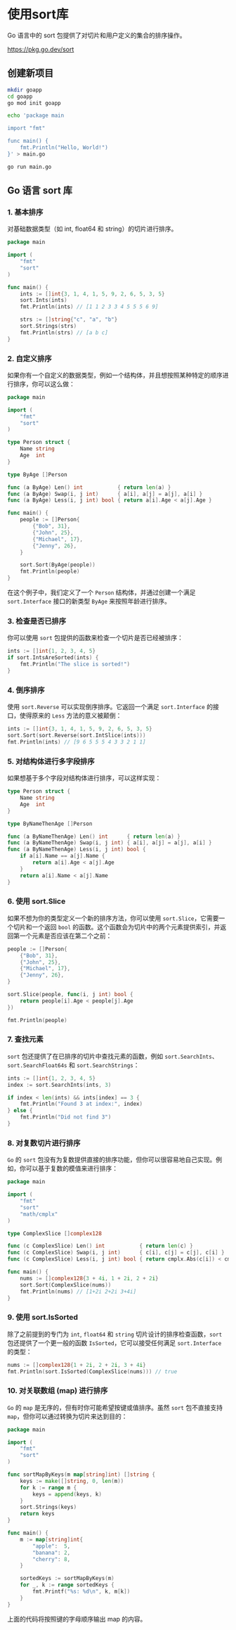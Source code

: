 使用sort库
==========

Go 语言中的 sort 包提供了对切片和用户定义的集合的排序操作。

https://pkg.go.dev/sort

## 创建新项目

```bash
mkdir goapp
cd goapp
go mod init goapp

echo 'package main

import "fmt"

func main() {
	fmt.Println("Hello, World!")
}' > main.go

go run main.go
```

## Go 语言 sort 库

### 1. 基本排序
对基础数据类型（如 int, float64 和 string）的切片进行排序。

```go
package main

import (
	"fmt"
	"sort"
)

func main() {
	ints := []int{3, 1, 4, 1, 5, 9, 2, 6, 5, 3, 5}
	sort.Ints(ints)
	fmt.Println(ints) // [1 1 2 3 3 4 5 5 5 6 9]

	strs := []string{"c", "a", "b"}
	sort.Strings(strs)
	fmt.Println(strs) // [a b c]
}
```

### 2. 自定义排序
如果你有一个自定义的数据类型，例如一个结构体，并且想按照某种特定的顺序进行排序，你可以这么做：

```go
package main

import (
	"fmt"
	"sort"
)

type Person struct {
	Name string
	Age  int
}

type ByAge []Person

func (a ByAge) Len() int           { return len(a) }
func (a ByAge) Swap(i, j int)      { a[i], a[j] = a[j], a[i] }
func (a ByAge) Less(i, j int) bool { return a[i].Age < a[j].Age }

func main() {
	people := []Person{
		{"Bob", 31},
		{"John", 25},
		{"Michael", 17},
		{"Jenny", 26},
	}

	sort.Sort(ByAge(people))
	fmt.Println(people)
}
```
在这个例子中，我们定义了一个 `Person` 结构体，并通过创建一个满足 `sort.Interface` 接口的新类型 `ByAge` 来按照年龄进行排序。

### 3. 检查是否已排序
你可以使用 `sort` 包提供的函数来检查一个切片是否已经被排序：

```go
ints := []int{1, 2, 3, 4, 5}
if sort.IntsAreSorted(ints) {
    fmt.Println("The slice is sorted!")
}
```

### 4. 倒序排序
使用 `sort.Reverse` 可以实现倒序排序。它返回一个满足 `sort.Interface` 的接口，使得原来的 `Less` 方法的意义被颠倒：

```go
ints := []int{3, 1, 4, 1, 5, 9, 2, 6, 5, 3, 5}
sort.Sort(sort.Reverse(sort.IntSlice(ints)))
fmt.Println(ints) // [9 6 5 5 5 4 3 3 2 1 1]
```

### 5. 对结构体进行多字段排序
如果想基于多个字段对结构体进行排序，可以这样实现：

```go
type Person struct {
	Name string
	Age  int
}

type ByNameThenAge []Person

func (a ByNameThenAge) Len() int      { return len(a) }
func (a ByNameThenAge) Swap(i, j int) { a[i], a[j] = a[j], a[i] }
func (a ByNameThenAge) Less(i, j int) bool {
	if a[i].Name == a[j].Name {
		return a[i].Age < a[j].Age
	}
	return a[i].Name < a[j].Name
}
```

### 6. 使用 sort.Slice
如果不想为你的类型定义一个新的排序方法，你可以使用 `sort.Slice`，它需要一个切片和一个返回 `bool` 的函数。这个函数会为切片中的两个元素提供索引，并返回第一个元素是否应该在第二个之前：

```go
people := []Person{
	{"Bob", 31},
	{"John", 25},
	{"Michael", 17},
	{"Jenny", 26},
}

sort.Slice(people, func(i, j int) bool {
	return people[i].Age < people[j].Age
})

fmt.Println(people)
```

### 7. 查找元素
`sort` 包还提供了在已排序的切片中查找元素的函数，例如 `sort.SearchInts`、`sort.SearchFloat64s` 和 `sort.SearchStrings`：

```go
ints := []int{1, 2, 3, 4, 5}
index := sort.SearchInts(ints, 3)

if index < len(ints) && ints[index] == 3 {
	fmt.Println("Found 3 at index:", index)
} else {
	fmt.Println("Did not find 3")
}
```

### 8. 对复数切片进行排序
`Go` 的 `sort` 包没有为复数提供直接的排序功能，但你可以很容易地自己实现。例如，你可以基于复数的模值来进行排序：

```go
package main

import (
	"fmt"
	"sort"
	"math/cmplx"
)

type ComplexSlice []complex128

func (c ComplexSlice) Len() int           { return len(c) }
func (c ComplexSlice) Swap(i, j int)      { c[i], c[j] = c[j], c[i] }
func (c ComplexSlice) Less(i, j int) bool { return cmplx.Abs(c[i]) < cmplx.Abs(c[j]) }

func main() {
	nums := []complex128{3 + 4i, 1 + 2i, 2 + 2i}
	sort.Sort(ComplexSlice(nums))
	fmt.Println(nums) // [1+2i 2+2i 3+4i]
}
```

### 9. 使用 sort.IsSorted
除了之前提到的专门为 `int`, `float64` 和 `string` 切片设计的排序检查函数，`sort` 包还提供了一个更一般的函数 `IsSorted`，它可以接受任何满足 `sort.Interface` 的类型：

```go
nums := []complex128{1 + 2i, 2 + 2i, 3 + 4i}
fmt.Println(sort.IsSorted(ComplexSlice(nums))) // true
```

### 10. 对关联数组 (map) 进行排序
`Go` 的 `map` 是无序的，但有时你可能希望按键或值排序。虽然 `sort` 包不直接支持 `map`，但你可以通过转换为切片来达到目的：

```go
package main

import (
	"fmt"
	"sort"
)

func sortMapByKeys(m map[string]int) []string {
	keys := make([]string, 0, len(m))
	for k := range m {
		keys = append(keys, k)
	}
	sort.Strings(keys)
	return keys
}

func main() {
	m := map[string]int{
		"apple":  5,
		"banana": 2,
		"cherry": 8,
	}

	sortedKeys := sortMapByKeys(m)
	for _, k := range sortedKeys {
		fmt.Printf("%s: %d\n", k, m[k])
	}
}
```
上面的代码将按照键的字母顺序输出 map 的内容。


